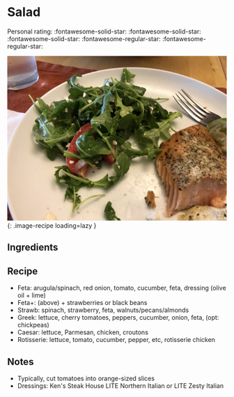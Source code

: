 <!-- Do not modify sections with "AUTO-*". They are updated by make.py -->

# Salad

<!-- rating=3; (User can specify rating on scale of 1-5) -->
<!-- AUTO-UserRating -->
Personal rating: :fontawesome-solid-star: :fontawesome-solid-star: :fontawesome-solid-star: :fontawesome-regular-star: :fontawesome-regular-star:
<!-- /AUTO-UserRating -->

<!-- name_image=salad.jpg; (User can specify image name if multiple exist) -->
<!-- AUTO-Image -->
![salad.jpeg](./salad.jpeg){: .image-recipe loading=lazy }
<!-- /AUTO-Image -->

## Ingredients



## Recipe

* Feta: arugula/spinach, red onion, tomato, cucumber, feta, dressing (olive oil + lime)
* Feta+: (above) + strawberries or black beans
* Strawb: spinach, strawberry, feta, walnuts/pecans/almonds
* Greek: lettuce, cherry tomatoes, peppers, cucumber, onion, feta, (opt: chickpeas)
* Caesar: lettuce, Parmesan, chicken, croutons
* Rotisserie: lettuce, tomato, cucumber, pepper, etc, rotisserie chicken

## Notes

* Typically, cut tomatoes into orange-sized slices
* Dressings: Ken's Steak House LITE Northern Italian or LITE Zesty Italian
